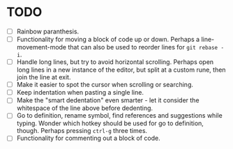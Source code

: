 # TODO

- [ ] Rainbow paranthesis.
- [ ] Functionality for moving a block of code up or down. Perhaps a line-movement-mode that can also be used to reorder lines for `git rebase -i`.
- [ ] Handle long lines, but try to avoid horizontal scrolling. Perhaps open long lines in a new instance of the editor, but split at a custom rune, then join the line at exit.
- [ ] Make it easier to spot the cursor when scrolling or searching.
- [ ] Keep indentation when pasting a single line.
- [ ] Make the "smart dedentation" even smarter - let it consider the whitespace of the line above before dedenting.
- [ ] Go to definition, rename symbol, find references and suggestions while typing. Wonder which hotkey should be used for go to definition, though.
      Perhaps pressing `ctrl-g` three times.
- [ ] Functionality for commenting out a block of code.
